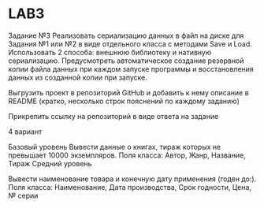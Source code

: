 # LAB3
Задание №3
Реализовать сериализацию данных в файл на диске для Задания №1 или №2 в виде отдельного класса с методами Save и Load.
Использовать 2 способа: внешнюю библиотеку и нативную сериализацию. 
Предусмотреть автоматическое создание резервной копии файла данных при каждом запуске программы и восстановления данных из созданной копии при запуске.

Выгрузить проект в репозиторий GitHub и добавить к нему описание в README (кратко, несколько строк пояснений по каждому заданию)

Прикрепить ссылку на репозиторий в виде ответа на задание

4 вариант
 
Базовый уровень
Вывести данные о книгах, тираж которых не превышает 10000 экземпляров.
Поля класса: Автор, Жанр, Название, Тираж
  Средний уровень

Вывести наименование товара и конечную дату применения (годен до:).
   Поля класса: Наименование, Дата производства, Срок годности, Цена, № серии

